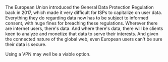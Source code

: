 The European Union introduced the General Data Protection Regulation back in 2017, which made it very difficult for ISPs to capitalize on user data. Everything they do regarding data now has to be subject to informed consent, with huge fines for breaching these regulations.
Wherever there are internet users, there's data. And where there's data, there will be clients keen to analyze and monetize that data to serve their interests. And given the connected nature of the global web, even European users can't be sure their data is secure.

Using a VPN may well be a viable option.

